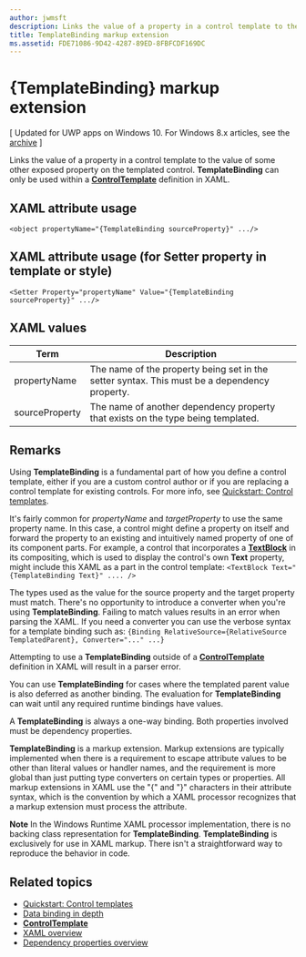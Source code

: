 ```yaml
---
author: jwmsft
description: Links the value of a property in a control template to the value of some other exposed property on the templated control. TemplateBinding can only be used within a ControlTemplate definition in XAML.
title: TemplateBinding markup extension
ms.assetid: FDE71086-9D42-4287-89ED-8FBFCDF169DC
---
```


# {TemplateBinding} markup extension

\[ Updated for UWP apps on Windows 10. For Windows 8.x articles, see the [archive](http://go.microsoft.com/fwlink/p/?linkid=619132) \]

Links the value of a property in a control template to the value of some other exposed property on the templated control. **TemplateBinding** can only be used within a [**ControlTemplate**](https://msdn.microsoft.com/library/windows/apps/br209391) definition in XAML.

## XAML attribute usage

``` syntax
<object propertyName="{TemplateBinding sourceProperty}" .../>
```

## XAML attribute usage (for Setter property in template or style)

``` syntax
<Setter Property="propertyName" Value="{TemplateBinding sourceProperty}" .../>
```

## XAML values

| Term | Description |
|------|-------------|
| propertyName | The name of the property being set in the setter syntax. This must be a dependency property. |
| sourceProperty | The name of another dependency property that exists on the type being templated. |

## Remarks

Using **TemplateBinding** is a fundamental part of how you define a control template, either if you are a custom control author or if you are replacing a control template for existing controls. For more info, see [Quickstart: Control templates](https://msdn.microsoft.com/library/windows/apps/xaml/hh465374).

It's fairly common for *propertyName* and *targetProperty* to use the same property name. In this case, a control might define a property on itself and forward the property to an existing and intuitively named property of one of its component parts. For example, a control that incorporates a [**TextBlock**](https://msdn.microsoft.com/library/windows/apps/br209652) in its compositing, which is used to display the control's own **Text** property, might include this XAML as a part in the control template: `<TextBlock Text="{TemplateBinding Text}" .... />`

The types used as the value for the source property and the target property must match. There's no opportunity to introduce a converter when you're using **TemplateBinding**. Failing to match values results in an error when parsing the XAML. If you need a converter you can use the verbose syntax for a template binding such as: `{Binding RelativeSource={RelativeSource TemplatedParent}, Converter="..." ...}`

Attempting to use a **TemplateBinding** outside of a [**ControlTemplate**](https://msdn.microsoft.com/library/windows/apps/br209391) definition in XAML will result in a parser error.

You can use **TemplateBinding** for cases where the templated parent value is also deferred as another binding. The evaluation for **TemplateBinding** can wait until any required runtime bindings have values.

A **TemplateBinding** is always a one-way binding. Both properties involved must be dependency properties.

**TemplateBinding** is a markup extension. Markup extensions are typically implemented when there is a requirement to escape attribute values to be other than literal values or handler names, and the requirement is more global than just putting type converters on certain types or properties. All markup extensions in XAML use the "{" and "}" characters in their attribute syntax, which is the convention by which a XAML processor recognizes that a markup extension must process the attribute.

**Note**  In the Windows Runtime XAML processor implementation, there is no backing class representation for **TemplateBinding**. **TemplateBinding** is exclusively for use in XAML markup. There isn't a straightforward way to reproduce the behavior in code.

## Related topics

* [Quickstart: Control templates](https://msdn.microsoft.com/library/windows/apps/xaml/hh465374)
* [Data binding in depth](https://msdn.microsoft.com/library/windows/apps/mt210946)
* [**ControlTemplate**](https://msdn.microsoft.com/library/windows/apps/br209391)
* [XAML overview](xaml-overview.md)
* [Dependency properties overview](dependency-properties-overview.md)
 



<!--HONumber=Jun16_HO2-->


